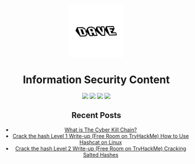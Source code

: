 <div align="center">
<img src="https://raw.githubusercontent.com/DAVEALLCAPS/DAVEALLCAPS/main/assets/DAVE.png" width=144px height=144px />

# Information Security Content


<a href="https://daveallcaps.hashnode.dev/"><img src="https://img.shields.io/badge/Hashnode-2962FF?style=for-the-badge&logo=hashnode&logoColor=white" /></a>
<a href="https://twitter.com/DAVEALLCAPS"><img src="https://img.shields.io/badge/Twitter-1DA1F2?style=for-the-badge&logo=twitter&logoColor=white" /></a>
<a href="https://www.instagram.com/daveallcaps/"><img src="https://img.shields.io/badge/Instagram-E4405F?style=for-the-badge&logo=instagram&logoColor=white" /></a>
<a href="https://www.youtube.com/channel/UCqoGB5jXiSt22sqjCqSKH0Q"><img src="https://img.shields.io/badge/YouTube-FF0000?style=for-the-badge&logo=youtube&logoColor=white" /></a>

## Recent Posts
* [What is The Cyber Kill Chain?](https://daveallcaps.hashnode.dev/what-is-the-cyber-kill-chain)
* [Crack the hash Level 1 Write-up (Free Room on TryHackMe) How to Use Hashcat on Linux](https://daveallcaps.hashnode.dev/crack-the-hash-level-1-write-up-free-room-on-tryhackme-how-to-use-hashcat-on-linux-5d807e901ce5)
* [Crack the hash Level 2 Write-up (Free Room on TryHackMe) Cracking Salted Hashes](https://daveallcaps.hashnode.dev/crack-the-hash-level-2-write-up-8abba265466c)

</div>
